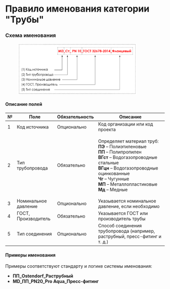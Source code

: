 # Правило именования категории "Трубы"

### Схема именования

<div align="left"><figure><img src="../../.gitbook/assets/image (13) (1).png" alt="" width="375"><figcaption></figcaption></figure></div>

#### Описание полей

| № | Поле                 | Обязательность | Описание                                                                                                                                                                                                                                                                                                                                     |
| - | -------------------- | -------------- | -------------------------------------------------------------------------------------------------------------------------------------------------------------------------------------------------------------------------------------------------------------------------------------------------------------------------------------------- |
| 1 | Код источника        | Опционально    | Код организации или код проекта                                                                                                                                                                                                                                                                                                              |
| 2 | Тип трубопровода     | Обязательно    | <p>Определяет материал труб:<br><strong>ПЭ</strong> – Полиэтиленовые<br><strong>ПП</strong> – Полипропилен<br><strong>ВГст</strong> – Водогазопроводные стальные<br><strong>ВГцн</strong> – Водогазопроводные оцинкованные<br><strong>Чг</strong> – Чугунные<br><strong>МП</strong> – Металлопластиковые<br><strong>Мд</strong> – Медные</p> |
| 3 | Номинальное давление | Опционально    | Указывается номинальное давление, если необходимо                                                                                                                                                                                                                                                                                            |
| 4 | ГОСТ, Производитель  | Обязательно    | Указывается ГОСТ или производитель трубы                                                                                                                                                                                                                                                                                                     |
| 5 | Тип соединения       | Опционально    | Способ соединения трубопровода (например, раструбный, пресс-фитинг и т. д.)                                                                                                                                                                                                                                                                  |

#### Примеры именования

Примеры соответствуют стандарту и логике системы именования:

* **ПП\_Ostendorf\_Раструбный**
* **MD\_ПП\_PN20\_Pro Aqua\_Пресс-фитинг**
